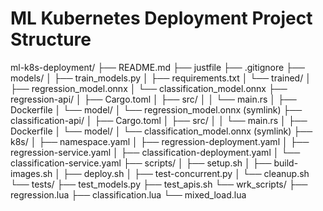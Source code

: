 # ML Kubernetes Deployment Project Structure

ml-k8s-deployment/
├── README.md
├── justfile
├── .gitignore
├── models/
│   ├── train_models.py
│   ├── requirements.txt
│   └── trained/
│       ├── regression_model.onnx
│       └── classification_model.onnx
├── regression-api/
│   ├── Cargo.toml
│   ├── src/
│   │   └── main.rs
│   ├── Dockerfile
│   └── model/
│       └── regression_model.onnx (symlink)
├── classification-api/
│   ├── Cargo.toml
│   ├── src/
│   │   └── main.rs
│   ├── Dockerfile
│   └── model/
│       └── classification_model.onnx (symlink)
├── k8s/
│   ├── namespace.yaml
│   ├── regression-deployment.yaml
│   ├── regression-service.yaml
│   ├── classification-deployment.yaml
│   └── classification-service.yaml
├── scripts/
│   ├── setup.sh
│   ├── build-images.sh
│   ├── deploy.sh
│   ├── test-concurrent.py
│   └── cleanup.sh
└── tests/
    ├── test_models.py
    ├── test_apis.sh
    └── wrk_scripts/
        ├── regression.lua
        ├── classification.lua
        └── mixed_load.lua